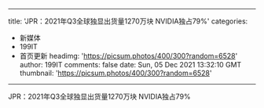 
---
title: 'JPR：2021年Q3全球独显出货量1270万块 NVIDIA独占79%'
categories: 
 - 新媒体
 - 199IT
 - 首页更新
headimg: 'https://picsum.photos/400/300?random=6528'
author: 199IT
comments: false
date: Sun, 05 Dec 2021 13:32:10 GMT
thumbnail: 'https://picsum.photos/400/300?random=6528'
---

<div>   
JPR：2021年Q3全球独显出货量1270万块 NVIDIA独占79%  
</div>
            
